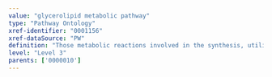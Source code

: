 ```yaml
---
value: "glycerolipid metabolic pathway"
type: "Pathway Ontology"
xref-identifier: "0001156"
xref-dataSource: "PW"
definition: "Those metabolic reactions involved in the synthesis, utilization and/or degradation of glycerolipids which are composed of mono-, di-, and tri-substituted glycerols. Triacylglycerol, or triglyceride, is the best known example."
level: "Level 3"
parents: ['0000010']
---
```

